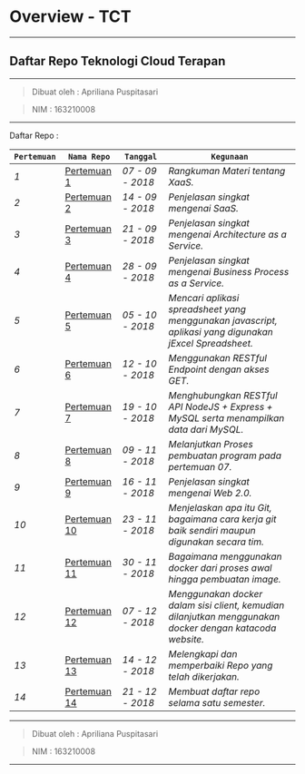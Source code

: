 # Overview - TCT

---

## Daftar Repo Teknologi Cloud Terapan

---

> Dibuat oleh : Apriliana Puspitasari

> NIM : 163210008

---

Daftar Repo :

| `Pertemuan` | `Nama Repo` | `Tanggal` | `Kegunaan` |
| ----------- | ----------- | --------- | ---------- |
| *1* | [Pertemuan 1](https://github.com/Apriliana2424/tct/tree/master/minggu%20ke-01) | *07 - 09 - 2018* | *Rangkuman Materi tentang XaaS.* |
| *2* | [Pertemuan 2](https://github.com/Apriliana2424/tct/tree/master/minggu%20ke-02) | *14 - 09 - 2018* | *Penjelasan singkat mengenai SaaS.* |
| *3* | [Pertemuan 3](https://github.com/Apriliana2424/tct/tree/master/minggu%20ke-03) | *21 - 09 - 2018* | *Penjelasan singkat mengenai Architecture as a Service.* |
| *4* | [Pertemuan 4](https://github.com/Apriliana2424/tct/tree/master/minggu%20ke-04) | *28 - 09 - 2018* | *Penjelasan singkat mengenai Business Process as a Service.* |
| *5* | [Pertemuan 5](https://github.com/Apriliana2424/tct/tree/master/minggu%20ke-05) | *05 - 10 - 2018* | *Mencari aplikasi spreadsheet yang menggunakan javascript, aplikasi yang digunakan jExcel Spreadsheet.* |
| *6* | [Pertemuan 6](https://github.com/Apriliana2424/tct/tree/master/minggu%20ke-06) | *12 - 10 - 2018* | *Menggunakan RESTful Endpoint dengan akses GET.* |
| *7* | [Pertemuan 7](https://github.com/Apriliana2424/tct/tree/master/minggu%20ke-07) | *19 - 10 - 2018* | *Menghubungkan RESTful API NodeJS + Express + MySQL serta menampilkan data dari MySQL.* |
| *8* | [Pertemuan 8](https://github.com/Apriliana2424/tct/tree/master/minggu%20ke-07) | *09 - 11 - 2018* | *Melanjutkan Proses pembuatan program pada pertemuan 07.* |
| *9* | [Pertemuan 9](https://github.com/Apriliana2424/Web-2.0) | *16 - 11 - 2018* | *Penjelasan singkat mengenai Web 2.0.* |
| *10* | [Pertemuan 10](https://github.com/Apriliana2424/git-sendiri-tim) | *23 - 11 - 2018* | *Menjelaskan apa itu Git, bagaimana cara kerja git baik sendiri maupun digunakan secara tim.* |
| *11* | [Pertemuan 11](https://github.com/Apriliana2424/tct-docker-apriliana) | *30 - 11 - 2018* | *Bagaimana menggunakan docker dari proses awal hingga pembuatan image.* |
| *12* | [Pertemuan 12](https://github.com/Apriliana2424/tct-docker-apriliana-2) | *07 - 12 - 2018* | *Menggunakan docker dalam sisi client, kemudian dilanjutkan menggunakan docker dengan katacoda website.* |
| *13* | [Pertemuan 13](https://github.com/Apriliana2424/tct) | *14 - 12 - 2018* | *Melengkapi dan memperbaiki Repo yang telah dikerjakan.* |
| *14* | [Pertemuan 14](https://github.com/Apriliana2424/overview-tct) | *21 - 12 - 2018* | *Membuat daftar repo selama satu semester.* |

---

> Dibuat oleh : Apriliana Puspitasari

> NIM : 163210008

---